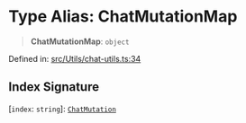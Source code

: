 # Type Alias: ChatMutationMap

> **ChatMutationMap**: `object`

Defined in: [src/Utils/chat-utils.ts:34](https://github.com/Fokusdotid/bail/blob/043003e0dc220c8f52aef36f90c7026f3a192427/src/Utils/chat-utils.ts#L34)

## Index Signature

\[`index`: `string`\]: [`ChatMutation`](ChatMutation.md)
